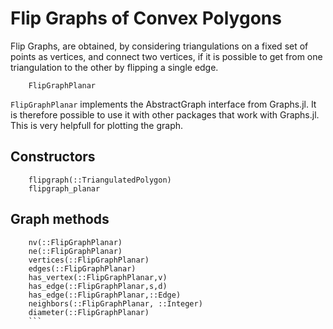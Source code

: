 
# Flip Graphs of Convex Polygons

Flip Graphs, are obtained, by considering triangulations on a fixed set of points as vertices, and connect two vertices, 
if it is possible to get from one triangulation to the other by flipping a single edge.

```@docs
    FlipGraphPlanar
```
`FlipGraphPlanar` implements the AbstractGraph interface from Graphs.jl. It is therefore possible to use it with other packages that work with Graphs.jl. This is very helpfull for plotting the graph.

## Constructors

```@docs
    flipgraph(::TriangulatedPolygon)
    flipgraph_planar
```

## Graph methods

```@docs
    nv(::FlipGraphPlanar)
    ne(::FlipGraphPlanar)
    vertices(::FlipGraphPlanar)
    edges(::FlipGraphPlanar)
    has_vertex(::FlipGraphPlanar,v)
    has_edge(::FlipGraphPlanar,s,d)
    has_edge(::FlipGraphPlanar,::Edge)
    neighbors(::FlipGraphPlanar, ::Integer)
    diameter(::FlipGraphPlanar)
    ```